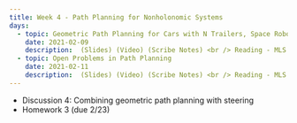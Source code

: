 ```yaml
---
title: Week 4 - Path Planning for Nonholonomic Systems
days:
  - topic: Geometric Path Planning for Cars with N Trailers, Space Robots
    date: 2021-02-09
    description:  (Slides) (Video) (Scribe Notes) <br /> Reading - MLS
  - topic: Open Problems in Path Planning
    date: 2021-02-11
    description:  (Slides) (Video) (Scribe Notes) <br /> Reading - MLS
---
```


- Discussion 4: Combining geometric path planning with steering
- Homework 3 (due 2/23)